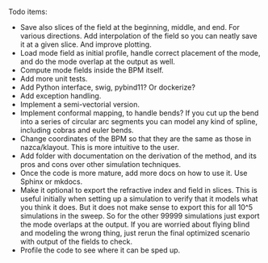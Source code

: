 Todo items:
- Save also slices of the field at the beginning, middle, and end. For various directions. Add interpolation of the field so you can neatly save it at a given slice. And improve plotting.
- Load mode field as initial profile, handle correct placement of the mode, and do the mode overlap at the output as well.
- Compute mode fields inside the BPM itself.
- Add more unit tests.
- Add Python interface, swig, pybind11? Or dockerize?
- Add exception handling.
- Implement a semi-vectorial version.
- Implement conformal mapping, to handle bends? If you cut up the bend into a series of circular arc segments you can model any kind of spline, including cobras and euler bends.
- Change coordinates of the BPM so that they are the same as those in nazca/klayout. This is more intuitive to the user.
- Add folder with documentation on the derivation of the method, and its pros and cons over other simulation techniques.
- Once the code is more mature, add more docs on how to use it. Use Sphinx or mkdocs.
- Make it optional to export the refractive index and field in slices. This is useful initially when setting up a simulation to verify that it models what you think it does. But it does not make sense to export this for all 10^5 simulations in the sweep. So for the other 99999 simulations just export the mode overlaps at the output. If you are worried about flying blind and modeling the wrong thing, just rerun the final optimized scenario with output of the fields to check.
- Profile the code to see where it can be sped up.
